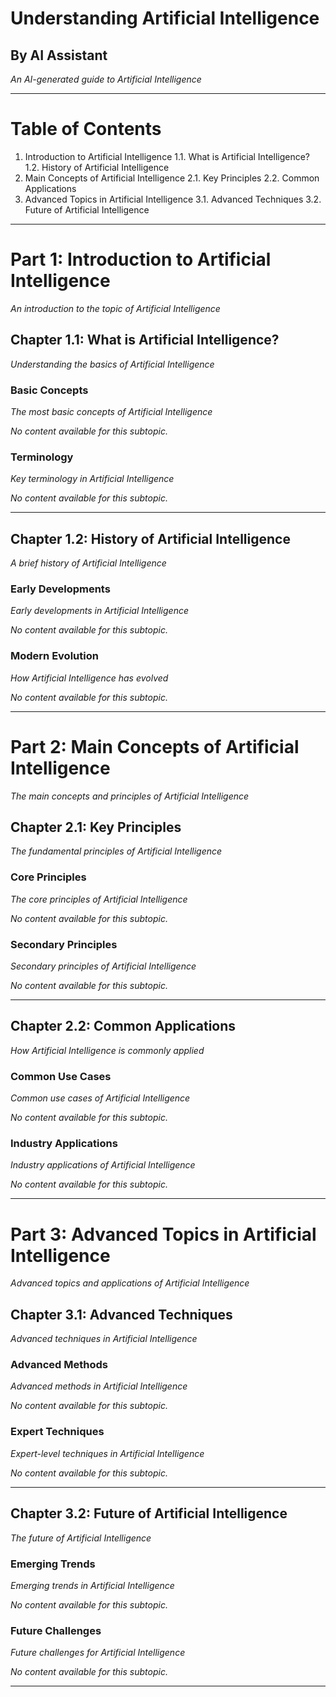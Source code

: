 # Understanding Artificial Intelligence
## By AI Assistant
*An AI-generated guide to Artificial Intelligence*

---

# Table of Contents
1. Introduction to Artificial Intelligence
   1.1. What is Artificial Intelligence?
   1.2. History of Artificial Intelligence
2. Main Concepts of Artificial Intelligence
   2.1. Key Principles
   2.2. Common Applications
3. Advanced Topics in Artificial Intelligence
   3.1. Advanced Techniques
   3.2. Future of Artificial Intelligence

---

# Part 1: Introduction to Artificial Intelligence
*An introduction to the topic of Artificial Intelligence*

## Chapter 1.1: What is Artificial Intelligence?
*Understanding the basics of Artificial Intelligence*

### Basic Concepts
*The most basic concepts of Artificial Intelligence*

*No content available for this subtopic.*

### Terminology
*Key terminology in Artificial Intelligence*

*No content available for this subtopic.*


---

## Chapter 1.2: History of Artificial Intelligence
*A brief history of Artificial Intelligence*

### Early Developments
*Early developments in Artificial Intelligence*

*No content available for this subtopic.*

### Modern Evolution
*How Artificial Intelligence has evolved*

*No content available for this subtopic.*


---

# Part 2: Main Concepts of Artificial Intelligence
*The main concepts and principles of Artificial Intelligence*

## Chapter 2.1: Key Principles
*The fundamental principles of Artificial Intelligence*

### Core Principles
*The core principles of Artificial Intelligence*

*No content available for this subtopic.*

### Secondary Principles
*Secondary principles of Artificial Intelligence*

*No content available for this subtopic.*


---

## Chapter 2.2: Common Applications
*How Artificial Intelligence is commonly applied*

### Common Use Cases
*Common use cases of Artificial Intelligence*

*No content available for this subtopic.*

### Industry Applications
*Industry applications of Artificial Intelligence*

*No content available for this subtopic.*


---

# Part 3: Advanced Topics in Artificial Intelligence
*Advanced topics and applications of Artificial Intelligence*

## Chapter 3.1: Advanced Techniques
*Advanced techniques in Artificial Intelligence*

### Advanced Methods
*Advanced methods in Artificial Intelligence*

*No content available for this subtopic.*

### Expert Techniques
*Expert-level techniques in Artificial Intelligence*

*No content available for this subtopic.*


---

## Chapter 3.2: Future of Artificial Intelligence
*The future of Artificial Intelligence*

### Emerging Trends
*Emerging trends in Artificial Intelligence*

*No content available for this subtopic.*

### Future Challenges
*Future challenges for Artificial Intelligence*

*No content available for this subtopic.*


---

